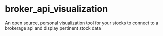 # broker_api_visualization
An open source, personal visualization tool for your stocks to connect to a brokerage api and display pertinent stock data
